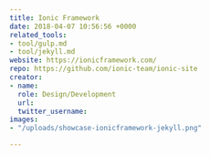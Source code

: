 ```yaml
---
title: Ionic Framework
date: 2018-04-07 10:56:56 +0000
related_tools:
- tool/gulp.md
- tool/jekyll.md
website: https://ionicframework.com/
repo: https://github.com/ionic-team/ionic-site
creator:
- name:
  role: Design/Development
  url:
  twitter_username:
images:
- "/uploads/showcase-ionicframework-jekyll.png"

---
```

